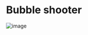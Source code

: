 # Bubble shooter 
![image](https://github.com/silkka/godot-buble/assets/3799312/bca0f352-89e8-4dd1-a1d1-f4bf5f787893)
